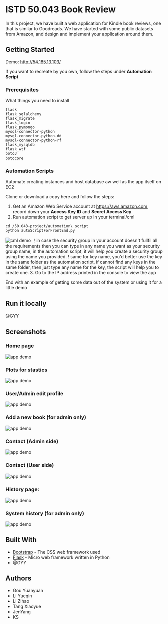 # ISTD 50.043 Book Review

In this project, we have built a web application for Kindle book reviews, one that is similar to Goodreads. We have started with some public datasets from Amazon, and design and implement your application around them.

## Getting Started

Demo: http://54.185.13.103/

If you want to recreate by you own, follow the steps under **Automation Script**



### Prerequisites

What things you need to install

```
flask
flask_sqlalchemy
flask_migrate
flask_login
flask_pymongo
mysql-connector-python
mysql-connector-python-dd
mysql-connector-python-rf
flask_mysqldb
flask_wtf
boto3
botocore
```

### Automation Scripts

Automate creating instances and host database aw well as the app itself on EC2

Clone or download a copy here and follow the steps:
1. Get an Amazon Web Service account at https://aws.amazon.com, record down your **Access Key ID** and **Secret Access Key**
2. Run automation script to get server up
In your terminal/cml
```
cd /50.043-project/automation\ script
python autoScriptForFrontEnd.py
```
![cml demo](screenshot/automation1.png)
！in case the security group in your account doesn't fullfil all the requirements then you can type in any name you want as your security group name, in the automation script, it will help you create a security group using the name you provided.
! same for key name, you'd better use the key in the same folder as the automation script, if cannot find any keys in the same folder, then just type any name for the key, the script will help you to create one.
3. Go to the IP address printed in the console to view the app


End with an example of getting some data out of the system or using it for a little demo

## Run it locally

@GYY

## Screenshots
### Home page
![app demo](screenshot/app-screenshot1.png)
### Plots for stastics
![app demo](screenshot/app-screenshot7.png)
### User/Admin edit profile
![app demo](screenshot/app-screenshot8.png)
### Add a new book (for admin only)
![app demo](screenshot/app-screenshot2.png)
### Contact (Admin side)
![app demo](screenshot/app-screenshot3.png)
### Contact (User side)
![app demo](screenshot/app-screenshot4.png)
### History page:
![app demo](screenshot/app-screenshot5.png)
### System history (for admin only)
![app demo](screenshot/app-screenshot6.png)


## Built With

* [Bootstrap](https://getbootstrap.com/) - The CSS web framework used
* [Flask](https://maven.apache.org/) - Micro web framework written in Python
* @GYY


## Authors
* Gou Yuanyuan
* Li Yueqin
* Li Zihao
* Tang Xiaoyue
* JenYang 
* KS


